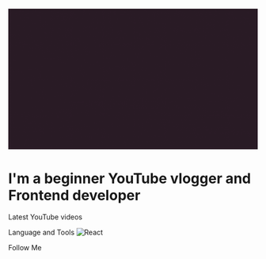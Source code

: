 [![Header](https://github.com/Depth-monster/Depth-monster/blob/main/assets/AzatX.gif)](https://www.youtube.com/@reactjunior)

# I'm a beginner YouTube vlogger and Frontend developer

Latest YouTube videos

Language and Tools
![React](https://img.shields.io/badge/-React-33ccff?style=for-the-badge&logo=react&logoColor=003cb3)

Follow Me

